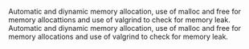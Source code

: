 Automatic and diynamic memory allocation, use of malloc and free for memory allocattions and use of valgrind to check for memory leak.
Automatic and diynamic memory allocation, use of malloc and free for memory allocations and use of valgrind to check for memory leak.

